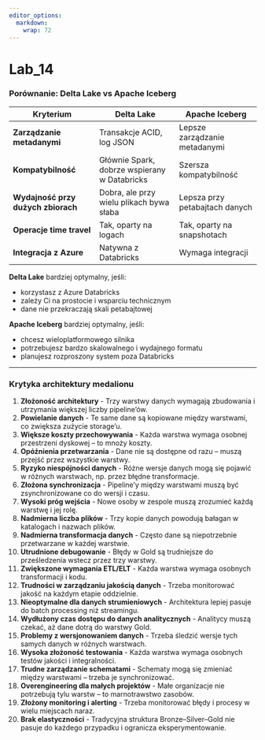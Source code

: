 ```yaml
---
editor_options: 
  markdown: 
    wrap: 72
---
```


# Lab_14

### **Porównanie: Delta Lake vs Apache Iceberg**

| Kryterium | Delta Lake | Apache Iceberg |
|------------------------|------------------------|------------------------|
| **Zarządzanie metadanymi** | Transakcje ACID, log JSON | Lepsze zarządzanie metadanymi |
| **Kompatybilność** | Głównie Spark, dobrze wspierany w Databricks | Szersza kompatybilność |
| **Wydajność przy dużych zbiorach** | Dobra, ale przy wielu plikach bywa słaba | Lepsza przy petabajtach danych |
| **Operacje time travel** | Tak, oparty na logach | Tak, oparty na snapshotach |
| **Integracja z Azure** | Natywna z Databricks | Wymaga integracji |

**Delta Lake** bardziej optymalny, jeśli:

-   korzystasz z Azure Databricks
-   zależy Ci na prostocie i wsparciu technicznym
-   dane nie przekraczają skali petabajtowej

**Apache Iceberg** bardziej optymalny, jeśli:

-   chcesz wieloplatformowego silnika
-   potrzebujesz bardzo skalowalnego i wydajnego formatu
-   planujesz rozproszony system poza Databricks

------------------------------------------------------------------------

### **Krytyka architektury medalionu**

1.  **Złożoność architektury** - Trzy warstwy danych wymagają
    zbudowania i utrzymania większej liczby pipeline’ów.
2.  **Powielanie danych** - Te same dane są kopiowane między warstwami, co
    zwiększa zużycie storage’u.
3.  **Większe koszty przechowywania** - Każda warstwa wymaga osobnej
    przestrzeni dyskowej – to mnoży koszty.
4.  **Opóźnienia przetwarzania** - Dane nie są dostępne od razu – muszą
    przejść przez wszystkie warstwy.
5.  **Ryzyko niespójności danych** - Różne wersje danych mogą się pojawić
    w różnych warstwach, np. przez błędne transformacje.
6.  **Złożona synchronizacja** - Pipeline’y między warstwami muszą być
    zsynchronizowane co do wersji i czasu.
7.  **Wysoki próg wejścia** - Nowe osoby w zespole muszą zrozumieć każdą
    warstwę i jej rolę.
8.  **Nadmierna liczba plików** - Trzy kopie danych powodują bałagan w
    katalogach i nazwach plików.
9.  **Nadmierna transformacja danych** - Często dane są niepotrzebnie
    przetwarzane w każdej warstwie.
10. **Utrudnione debugowanie** - Błędy w Gold są trudniejsze do
    prześledzenia wstecz przez trzy warstwy.
11. **Zwiększone wymagania ETL/ELT** - Każda warstwa wymaga osobnych
    transformacji i kodu.
12. **Trudności w zarządzaniu jakością danych** - Trzeba monitorować
    jakość na każdym etapie oddzielnie.
13. **Nieoptymalne dla danych strumieniowych** - Architektura lepiej
    pasuje do batch processing niż streamingu.
14. **Wydłużony czas dostępu do danych analitycznych** - Analitycy muszą
    czekać, aż dane dotrą do warstwy Gold.
15. **Problemy z wersjonowaniem danych** - Trzeba śledzić wersje tych
    samych danych w różnych warstwach.
16. **Wysoka złożoność testowania** - Każda warstwa wymaga osobnych testów
    jakości i integralności.
17. **Trudne zarządzanie schematami** - Schematy mogą się zmieniać między
    warstwami – trzeba je synchronizować.
18. **Overengineering dla małych projektów** - Małe organizacje nie
    potrzebują tylu warstw – to marnotrawstwo zasobów.
19. **Złożony monitoring i alerting** - Trzeba monitorować błędy i procesy
    w wielu miejscach naraz.
20. **Brak elastyczności** - Tradycyjna struktura Bronze–Silver–Gold nie
    pasuje do każdego przypadku i ogranicza eksperymentowanie.
